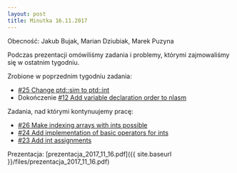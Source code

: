 ```yaml
---
layout: post
title: Minutka 16.11.2017
---
```

Obecność: Jakub Bujak, Marian Dziubiak, Marek Puzyna

Podczas prezentacji omówiliśmy zadania i problemy, którymi zajmowaliśmy się w ostatnim tygodniu.

Zrobione w poprzednim tygodniu zadania:

- [#25 Change ptd::sim to ptd::int](https://github.com/jbujak/nl-zpp/issues/25)
- Dokończenie [#12 Add variable declaration order to nlasm](https://github.com/jbujak/nl-zpp/issues/12)

Zadania, nad którymi kontynuujemy pracę:
- [#26 Make indexing arrays with ints possible](https://github.com/jbujak/nl-zpp/issues/26)
- [#24 Add implementation of basic operators for ints](https://github.com/jbujak/nl-zpp/issues/24)
- [#23 Add int assignments](https://github.com/jbujak/nl-zpp/issues/23)

Prezentacja: [prezentacja_2017_11_16.pdf]({{ site.baseurl }}/files/prezentacja_2017_11_16.pdf)
